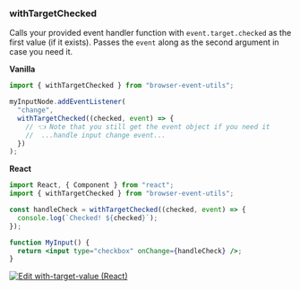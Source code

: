 ### withTargetChecked

Calls your provided event handler function with `event.target.checked` as the first value (if it exists). Passes the `event` along as the second argument in case you need it. 

**Vanilla**

```js
import { withTargetChecked } from "browser-event-utils";

myInputNode.addEventListener(
  "change",
  withTargetChecked((checked, event) => {
    // 👈 Note that you still get the event object if you need it
    //  ...handle input change event...
  })
);
```

**React**

```jsx
import React, { Component } from "react";
import { withTargetChecked } from "browser-event-utils";

const handleCheck = withTargetChecked((checked, event) => {
  console.log(`Checked! ${checked}`);
});

function MyInput() {
  return <input type="checkbox" onChange={handleCheck} />;
}
```

[![Edit with-target-value (React)](https://codesandbox.io/static/img/play-codesandbox.svg)](https://codesandbox.io/s/with-stop-immediate-propagation-react-st3fz?fontsize=14)
